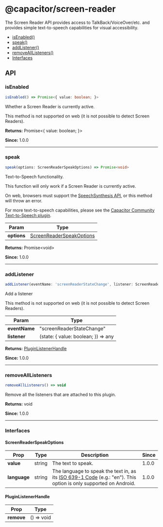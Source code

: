 # @capacitor/screen-reader

The Screen Reader API provides access to TalkBack/VoiceOver/etc. and provides simple text-to-speech capabilities for visual accessibility.

<!--DOCGEN_INDEX_START-->
* [isEnabled()](#isenabled)
* [speak()](#speak)
* [addListener()](#addlistener)
* [removeAllListeners()](#removealllisteners)
* [Interfaces](#interfaces)
<!--DOCGEN_INDEX_END-->

<!--DOCGEN_API_START-->
<!--Update the source file JSDoc comments and rerun docgen to update the docs below-->
## API

### isEnabled

```typescript
isEnabled() => Promise<{ value: boolean; }>
```

Whether a Screen Reader is currently active.

This method is not supported on web (it is not possible to detect Screen
Readers).

**Returns:** Promise&lt;{ value: boolean; }&gt;

**Since:** 1.0.0

--------------------


### speak

```typescript
speak(options: ScreenReaderSpeakOptions) => Promise<void>
```

Text-to-Speech functionality.

This function will only work if a Screen Reader is currently active.

On web, browsers must support the [SpeechSynthesis
API](https://developer.mozilla.org/en-US/docs/Web/API/SpeechSynthesis), or
this method will throw an error.

For more text-to-speech capabilities, please see the [Capacitor Community
Text-to-Speech
plugin](https://github.com/capacitor-community/text-to-speech).

| Param       | Type                                                  |
| ----------- | ----------------------------------------------------- |
| **options** | [ScreenReaderSpeakOptions](#screenreaderspeakoptions) |

**Returns:** Promise&lt;void&gt;

**Since:** 1.0.0

--------------------


### addListener

```typescript
addListener(eventName: 'screenReaderStateChange', listener: ScreenReaderStateChangeListener) => PluginListenerHandle
```

Add a listener

This method is not supported on web (it is not possible to detect Screen
Readers).

| Param         | Type                                |
| ------------- | ----------------------------------- |
| **eventName** | "screenReaderStateChange"           |
| **listener**  | (state: { value: boolean; }) => any |

**Returns:** [PluginListenerHandle](#pluginlistenerhandle)

**Since:** 1.0.0

--------------------


### removeAllListeners

```typescript
removeAllListeners() => void
```

Remove all the listeners that are attached to this plugin.

**Returns:** void

**Since:** 1.0.0

--------------------


### Interfaces


#### ScreenReaderSpeakOptions

| Prop         | Type   | Description                                                                                                                                                               | Since |
| ------------ | ------ | ------------------------------------------------------------------------------------------------------------------------------------------------------------------------- | ----- |
| **value**    | string | The text to speak.                                                                                                                                                        | 1.0.0 |
| **language** | string | The language to speak the text in, as its [ISO 639-1 Code](https://en.wikipedia.org/wiki/List_of_ISO_639-1_codes) (e.g.: "en"). This option is only supported on Android. | 1.0.0 |


#### PluginListenerHandle

| Prop       | Type       |
| ---------- | ---------- |
| **remove** | () => void |


<!--DOCGEN_API_END-->